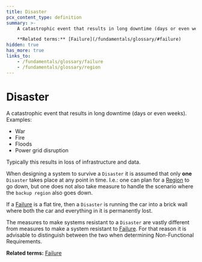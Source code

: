 ```yaml
---
title: Disaster
pcx_content_type: definition
summary: >-
    A catastrophic event that results in long downtime (days or even weeks).<br><br>

    **Related terms:** [Failure](/fundamentals/glossary/#failure)
hidden: true
has_more: true
links_to:
    - /fundamentals/glossary/failure
    - /fundamentals/glossary/region
---
```


# Disaster

A catastrophic event that results in long downtime (days or even weeks). Examples:

-   War
-   Fire
-   Floods
-   Power grid disruption

Typically this results in loss of infrastructure and data.

When designing a system to survive a `Disaster` it is assumed that only **one** `Disaster` takes place at any point in time. I.e.: one can plan for a [Region](/fundamentals/glossary/region) to go down, but one does not also take measure to handle the scenario where the `backup region` also goes down.

If a [Failure](/fundamentals/glossary/failure) is a flat tire, then a `Disaster` is running the car into a brick wall where both the car and everything in it is permanently lost.

The measures to make systems resistant to a `Disaster` are vastly different from measures to make a system resistant to [Failure](/fundamentals/glossary/failure). For that reason it is advisable to distinguish between the two when determining Non-Functional Requirements.

**Related terms:** [Failure](/fundamentals/glossary/failure)
